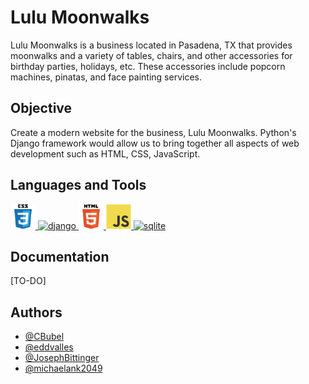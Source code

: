 # Lulu Moonwalks

Lulu Moonwalks is a business located in Pasadena, TX that provides moonwalks and a variety of tables, chairs, and other accessories for birthday parties, holidays, etc. These accessories include popcorn machines, pinatas, and face painting services. 

## Objective

Create a modern website for the business, Lulu Moonwalks. Python's Django framework would allow us to bring together all aspects of web development such as HTML, CSS, JavaScript. 

## Languages and Tools
<p align="left"> <a href="https://www.w3schools.com/css/" target="_blank" rel="noreferrer"> <img src="https://raw.githubusercontent.com/devicons/devicon/master/icons/css3/css3-original-wordmark.svg" alt="css3" width="40" height="40"/> </a> <a href="https://www.djangoproject.com/" target="_blank" rel="noreferrer"> <img src="https://cdn.worldvectorlogo.com/logos/django.svg" alt="django" width="40" height="40"/> </a> <a href="https://www.w3.org/html/" target="_blank" rel="noreferrer"> <img src="https://raw.githubusercontent.com/devicons/devicon/master/icons/html5/html5-original-wordmark.svg" alt="html5" width="40" height="40"/> </a> <a href="https://developer.mozilla.org/en-US/docs/Web/JavaScript" target="_blank" rel="noreferrer"> <img src="https://raw.githubusercontent.com/devicons/devicon/master/icons/javascript/javascript-original.svg" alt="javascript" width="40" height="40"/> </a> <a href="https://www.sqlite.org/" target="_blank" rel="noreferrer"> <img src="https://www.vectorlogo.zone/logos/sqlite/sqlite-icon.svg" alt="sqlite" width="40" height="40"/> </a> </p>

## Documentation

[TO-DO]

## Authors

- [@CBubel](https://www.github.com/CBubel)
- [@eddvalles](https://www.github.com/eddvalles)
- [@JosephBittinger](https://www.github.com/JosephBittinger)
- [@michaelank2049](https://www.github.com/michaelank2049)

